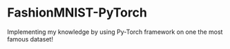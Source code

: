 # FashionMNIST-PyTorch
 Implementing my knowledge by using Py-Torch framework on one the most famous dataset!

